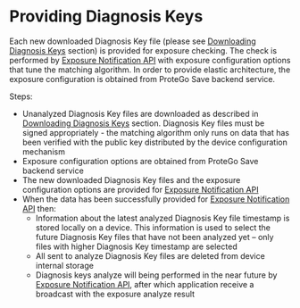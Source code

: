 # Providing Diagnosis Keys

Each new downloaded Diagnosis Key file (please see [Downloading Diagnosis Keys](DownloadingDiagnosisKeys.md) section) is provided for exposure checking. The check is performed by [Exposure Notification API](https://www.google.com/covid19/exposurenotifications/) with exposure configuration options that tune the matching algorithm. In order to provide elastic architecture, the exposure configuration is obtained from ProteGo Save backend service.

Steps:
- Unanalyzed Diagnosis Key files are downloaded as described in [Downloading Diagnosis Keys](DownloadingDiagnosisKeys.md) section. Diagnosis Key files must be signed appropriately - the matching algorithm only runs on data that has been verified with the public key distributed by the device configuration mechanism
- Exposure configuration options are obtained from ProteGo Save backend service
- The new downloaded Diagnosis Key files and the exposure configuration options are provided for [Exposure Notification API](https://www.google.com/covid19/exposurenotifications/)
- When the data has been successfully provided for [Exposure Notification API](https://www.google.com/covid19/exposurenotifications/) then:
  - Information about the latest analyzed Diagnosis Key file timestamp is stored locally on a device. This information is used to select the future Diagnosis Key files that have not been analyzed yet – only files with higher Diagnosis Key timestamp are selected
  - All sent to analyze Diagnosis Key files are deleted from device internal storage
  - Diagnosis keys analyze will being performed in the near future by [Exposure Notification API](https://www.google.com/covid19/exposurenotifications/), after which application receive a broadcast with the exposure analyze result